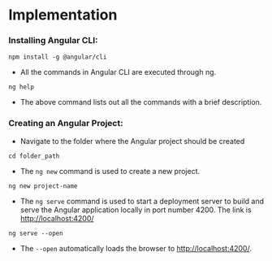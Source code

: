 # Implementation

### Installing Angular CLI:

```properties
npm install -g @angular/cli
```

- All the commands in Angular CLI are executed through ng.

```properties
ng help
```
- The above command lists out all the commands with a brief description.


### Creating an Angular Project:

- Navigate to the folder where the Angular project should be created

``` properties
cd folder_path
```

- The `ng new` command is used to create a new project. 

```properties
ng new project-name
```

- The `ng serve` command is used to start a deployment server to build and serve the Angular application locally in port number 4200. The link is [http://localhost:4200/](http://localhost:4200/)

```properties
ng serve --open
```

- The `--open` automatically loads the browser to [http://localhost:4200/](http://localhost:4200/).
